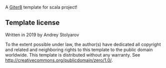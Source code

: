 A [Giter8][g8] template for scala project!

Template license
----------------
Written in 2019 by Andrey Stolyarov

To the extent possible under law, the author(s) have dedicated all copyright and related
and neighboring rights to this template to the public domain worldwide.
This template is distributed without any warranty. See <http://creativecommons.org/publicdomain/zero/1.0/>.

[g8]: http://www.foundweekends.org/giter8/
